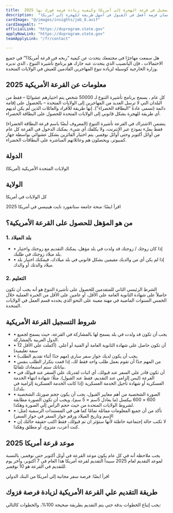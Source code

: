 ```yaml
---
title:  موعد التسجيل في قرعة الهجرة إلى أمريكا وكيفية زيادة فرصة فوزك بها 2025 
description:  "كيفية التسجيل قرعة أمريكا لهذا العام بطريقة سليمة بدون أي أخطاء لضمان فرصة أفضل في القبول في أسهل طريقة للهجرة إلي أمريكا." 
cardImage: "@/images/insights/job_8.avif" 
cardImageAlt: "" 
officialLink: "https://dvprogram.state.gov" 
applyNowLink: "https://dvprogram.state.gov" 
teamApplyLink: "/fr/contact"

---
```


هل سمعت مهاجرًا في مجتمعك يتحدث عن كيفية “ربحه في قرعة أمريكا؟” في جميع الاحتمالات ، فإن اليانصيب الذي يتحدث عنه جارك هو برنامج تأشيرة التنوع ، الذي تديره وزارة الخارجية كوسيلة لزيادة تنوع المهاجرين القادمين للعيش في الولايات المتحدة.

## معلومات عن القرعة الأمريكية 2025

كل عام ، يسمح برنامج تأشيرة التنوع لـ 50000 شخص يتم اختيارهم عشوائيًا – فقط من البلدان التي لا ترسل العديد من المهاجرين إلى الولايات المتحدة – بالحصول على إقامة دائمة (تسمى عادةً “البطاقة الخضراء”). إنها طريقة للأفراد والعائلات الذين لم يكن لديهم أي طريقة للهجرة بشكل قانوني إلى الولايات المتحدة للحصول على البطاقة الخضراء.

يتضمن الاشتراك في القرعة تأشيرة التنوع (المعروف أيضًا باسم قرعة البطاقة الخضراء) فقط بملء نموذج عبر الإنترنت، ولا يكلفك أي شيء. يمكنك الدخول في القرعة كل عام من أوائل أكتوبر وحتى أوائل نوفمبر. يتم اختيار الفائزين بشكل عشوائي بواسطة جهاز كمبيوتر، ويحصلون هم وعائلاتهم المباشرة على البطاقات الخضراء.

## الدولة

الولايات المتحدة الأمريكية (أمريكا)

## الولاية

كل الولايات في أمريكا

اقرأ ايضًا: منحة جامعة ستانفورد نايت هينيسي في أمريكا 2025

## من هو المؤهل للحصول على القرعة الأمريكية؟

### 1. بلد الميلاد

- • إذا كان زوجك / زوجتك قد ولدت في بلد مؤهل، يمكنك التقديم مع زوجتك واختيار بلد ميلاد زوجتك في طلبك.
- • إذا لم يكن أي من والديك مقيمين بشكل قانوني في بلد ميلادك، فيمكنك اختيار بلد ميلاد والدتك أو والدك.

### 2. التعليم

الشرط الرئيسي الثاني للمتقدمين للحصول على تأشيرة التنوع هو أنه يجب أن تكون حاصلاً على شهادة الثانوية العامة على الأقل، أو عامين على الأقل من الخبرة العملية خلال الخمس السنوات الماضية في مهنة معينة على النحو الذي يحدده قسم العمل في الولايات المتحدة.

## شروط التسجيل القرعة الأمريكية

- • يجب أن تكون قد ولدت في بلد يسمح لها بالمشاركة في القرعة، حيث يسمح لجميع الدول العربية بالمشاركة.
- • أن تكون حاصل على شهادة الثانوية العامة أو الفنية أو أعلي. (أكملت علي الأقل 12 سمة تعليمية)
- • يجب أن يكون لديك جواز سفر ساري (مهم جدًا أثناء تقديم الطلب).
- • من المهم جدًا أن تقوم بعمل طلب واحد فقط لك، إذا قمت بتكرار الطلب بنفس بياناتك ستم استبعادك تلقائيًا.
- • أن تكون قادر علي السفر عند قبولك، أي اثبات لقدرتك علي السفر عند قبولك في القرعة (ليس إلزامي عند التقديم، فقط عند القبول). مثلًا: شهادة انتهاء الخدمة العسكرية أو شهادة تأجيل الخدمة العسكرية (إذا كانت الخدمة العسكرية إلزامية في بلدك).
- • الصورة الشخصية من أهم معايير القبول، يجب أن يكون حجم صورتك الشخصية 600 × 600 بيكسل (ما يعادل 5سم × 5 سم)، ويجب أن تكون الصورة مطابقة لشروط الولايات المتحدة من حيث حجم الرأس إلي الصورة وهكذا.
- • تأكد من أن جميع المعلومات مماثلة تمامًا كما هي في المستندات الرسمية (مثل: الإسم وتاريخ الميلاد ورقم جواز السفر في جواز السفر)
- • لا تكتب حالة إجتماعية خاطئة لأنها ستؤثر ان تم قبولك، فقط اكتب حقيقة حالتك إن كنت أعزب، متزوج، أو مطلق وهكذا.

## موعد قرعة أمريكا 2025

يجب ملاحظة أنه في كل عام يكون موعد القرعة في أوئل أكتوبر حتي نوفمبر، بالنسبة لموعد التقديم لعام 2025 سيبدأ التقديم لقرعة أمريكا هذا العام في 7 أكتوبر، وآخر يوم للتقديم في القرعة هو 10 نوفمبر.

اقرأ ايضًا: فرصة سفر مجانية إلي أمريكا من البنك الدولي

## طريقة التقديم علي القرعة الأمريكية لزيادة فرصة فزوك

يجب إتباع الخطوات بدقة حتي يتم التقديم بطريقة صحيحة 100%، والخطوات كالتالي:

